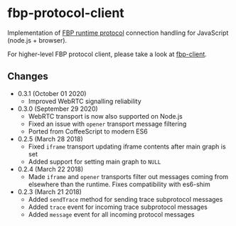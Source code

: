 # fbp-protocol-client

Implementation of [FBP runtime protocol](https://flowbased.github.io/fbp-protocol/)
connection handling for JavaScript (node.js + browser).

For higher-level FBP protocol client, please take a look at [fbp-client](https://github.com/flowbased/fbp-client).

Changes
-------

* 0.3.1 (October 01 2020)
  - Improved WebRTC signalling reliability
* 0.3.0 (September 29 2020)
  - WebRTC transport is now also supported on Node.js
  - Fixed an issue with `opener` transport message filtering
  - Ported from CoffeeScript to modern ES6
* 0.2.5 (March 28 2018)
  - Fixed `iframe` transport updating iframe contents after main graph is set
  - Added support for setting main graph to `NULL`
* 0.2.4 (March 22 2018)
  - Made `iframe` and `opener` transports filter out messages coming from elsewhere than the runtime. Fixes compatibility with es6-shim
* 0.2.3 (March 21 2018)
  - Added `sendTrace` method for sending trace subprotocol messages
  - Added `trace` event for incoming trace subprotocol messages
  - Added `message` event for all incoming protocol messages
